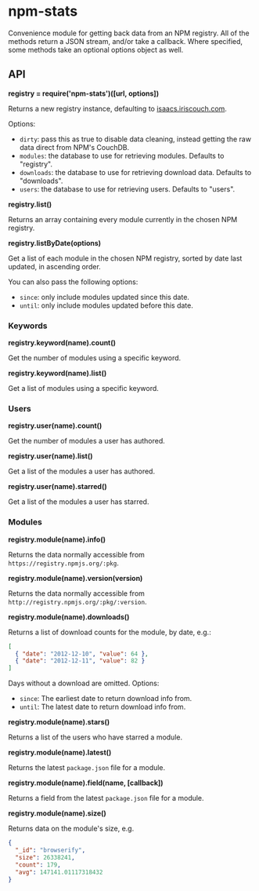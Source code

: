 # npm-stats #

Convenience module for getting back data from an NPM registry.
All of the methods return a JSON stream, and/or take a callback.
Where specified, some methods take an optional options object as well.

## API ##

**registry = require('npm-stats')([url, options])**

Returns a new registry instance,
defaulting to [isaacs.iriscouch.com](https://isaacs.iriscouch.com/).

Options:

* `dirty`: pass this as true to disable data cleaning, instead getting
  the raw data direct from NPM's CouchDB.
* `modules`: the database to use for retrieving modules. Defaults
  to "registry".
* `downloads`: the database to use for retrieving download data. Defaults
  to "downloads".
* `users`: the database to use for retrieving users. Defaults to "users".

**registry.list()**

Returns an array containing every module currently in the chosen NPM registry.

**registry.listByDate(options)**

Get a list of each module in the chosen NPM registry, sorted by date last
updated, in ascending order.

You can also pass the following options:

* `since`: only include modules updated since this date.
* `until`: only include modules updated before this date.

### Keywords ###

**registry.keyword(name).count()**

Get the number of modules using a specific keyword.

**registry.keyword(name).list()**

Get a list of modules using a specific keyword.

### Users ###

**registry.user(name).count()**

Get the number of modules a user has authored.

**registry.user(name).list()**

Get a list of the modules a user has authored.

**registry.user(name).starred()**

Get a list of the modules a user has starred.

### Modules ###

**registry.module(name).info()**

Returns the data normally accessible from
`https://registry.npmjs.org/:pkg`.

**registry.module(name).version(version)**

Returns the data normally accessible from
`http://registry.npmjs.org/:pkg/:version`.

**registry.module(name).downloads()**

Returns a list of download counts for the module, by date, e.g.:

``` json
[
  { "date": "2012-12-10", "value": 64 },
  { "date": "2012-12-11", "value": 82 }
]
```

Days without a download are omitted. Options:

* `since`: The earliest date to return download info from.
* `until`: The latest date to return download info from.

**registry.module(name).stars()**

Returns a list of the users who have starred a module.

**registry.module(name).latest()**

Returns the latest `package.json` file for a module.

**registry.module(name).field(name, [callback])**

Returns a field from the latest `package.json` file for a module.

**registry.module(name).size()**

Returns data on the module's size, e.g.

``` json
{
  "_id": "browserify",
  "size": 26338241,
  "count": 179,
  "avg": 147141.01117318432
}
```
